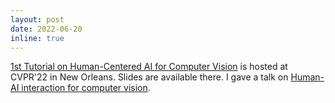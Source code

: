 ```yaml
---
layout: post
date: 2022-06-20
inline: true
---
```

<a href="https://human-centeredai.github.io/">1st Tutorial on Human-Centered AI for Computer Vision</a> is hosted at CVPR'22 in New Orleans. Slides are available there. I gave a talk on <a href="https://youtu.be/WT9A_I3UIq0">Human-AI interaction for computer vision</a>.
